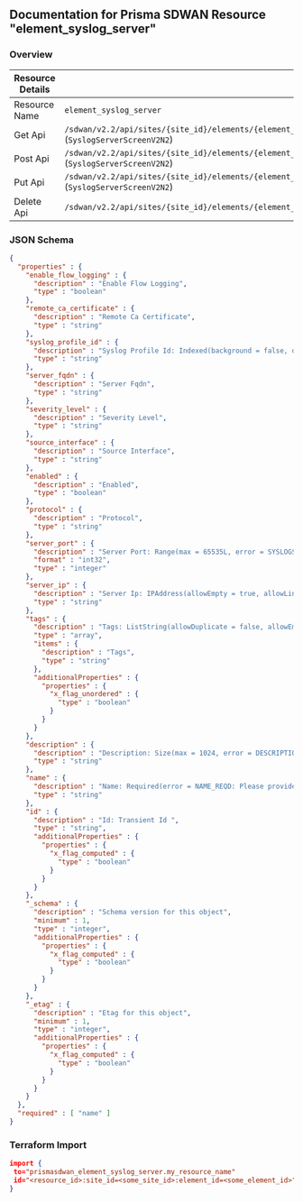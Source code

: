 ## Documentation for Prisma SDWAN Resource "element_syslog_server"

### Overview

| Resource Details | |
| ------------- | ------------- |
| Resource Name | `element_syslog_server` |
| Get Api  | `/sdwan/v2.2/api/sites/{site_id}/elements/{element_id}/syslogservers/{syslogserver_id}` (`SyslogServerScreenV2N2`) |
| Post Api  | `/sdwan/v2.2/api/sites/{site_id}/elements/{element_id}/syslogservers` (`SyslogServerScreenV2N2`) |
| Put Api  | `/sdwan/v2.2/api/sites/{site_id}/elements/{element_id}/syslogservers/{syslogserver_id}` (`SyslogServerScreenV2N2`) |
| Delete Api  | `/sdwan/v2.2/api/sites/{site_id}/elements/{element_id}/syslogservers/{syslogserver_id}` |


### JSON Schema

```json
{
  "properties" : {
    "enable_flow_logging" : {
      "description" : "Enable Flow Logging",
      "type" : "boolean"
    },
    "remote_ca_certificate" : {
      "description" : "Remote Ca Certificate",
      "type" : "string"
    },
    "syslog_profile_id" : {
      "description" : "Syslog Profile Id: Indexed(background = false, dropDups = false, expireAfterSeconds = -1, name = , options = IndexOptions(background = false, collation = Collation(alternate = NON_IGNORABLE, backwards = false, caseFirst = OFF, caseLevel = false, locale = , maxVariable = PUNCT, normalization = false, numericOrdering = false, strength = TERTIARY), disableValidation = false, dropDups = false, expireAfterSeconds = -1, language = , languageOverride = , name = , partialFilter = , sparse = false, unique = false), sparse = false, unique = false, value = ASC) ",
      "type" : "string"
    },
    "server_fqdn" : {
      "description" : "Server Fqdn",
      "type" : "string"
    },
    "severity_level" : {
      "description" : "Severity Level",
      "type" : "string"
    },
    "source_interface" : {
      "description" : "Source Interface",
      "type" : "string"
    },
    "enabled" : {
      "description" : "Enabled",
      "type" : "boolean"
    },
    "protocol" : {
      "description" : "Protocol",
      "type" : "string"
    },
    "server_port" : {
      "description" : "Server Port: Range(max = 65535L, error = SYSLOGSERVER_CONFIG_INVALID_RANGE: Invalid port range.Should be between 1-65535., min = 1L) ",
      "format" : "int32",
      "type" : "integer"
    },
    "server_ip" : {
      "description" : "Server Ip: IPAddress(allowEmpty = true, allowLinkLocal = false, allowNull = true, bcast = DENY, defaultRoute = false, dnsCheck = false, error = SYSLOGSERVER_CONFIG_INVALID_IP: Invalid IP address for syslog server, type = IP) ",
      "type" : "string"
    },
    "tags" : {
      "description" : "Tags: ListString(allowDuplicate = false, allowEmpty = true, allowNull = true, length = 1024, listMaxSize = 10, error = INVALID_TAG: Maximum 10 Unique tags of length 1024 each are allowed, noTrim = false, regex = [^,\\\\s]+, required = false) ",
      "type" : "array",
      "items" : {
        "description" : "Tags",
        "type" : "string"
      },
      "additionalProperties" : {
        "properties" : {
          "x_flag_unordered" : {
            "type" : "boolean"
          }
        }
      }
    },
    "description" : {
      "description" : "Description: Size(max = 1024, error = DESCRIPTION_EXCEEDS_LIMIT: Description length exceeds limit, min = 0) ",
      "type" : "string"
    },
    "name" : {
      "description" : "Name: Required(error = NAME_REQD: Please provide resource name.) Size(max = 128, error = NAME_EXCEEDS_LIMIT: Name of the resource exceeds limit., min = 0) ",
      "type" : "string"
    },
    "id" : {
      "description" : "Id: Transient Id ",
      "type" : "string",
      "additionalProperties" : {
        "properties" : {
          "x_flag_computed" : {
            "type" : "boolean"
          }
        }
      }
    },
    "_schema" : {
      "description" : "Schema version for this object",
      "minimum" : 1,
      "type" : "integer",
      "additionalProperties" : {
        "properties" : {
          "x_flag_computed" : {
            "type" : "boolean"
          }
        }
      }
    },
    "_etag" : {
      "description" : "Etag for this object",
      "minimum" : 1,
      "type" : "integer",
      "additionalProperties" : {
        "properties" : {
          "x_flag_computed" : {
            "type" : "boolean"
          }
        }
      }
    }
  },
  "required" : [ "name" ]
}
```

### Terraform Import
```json
import {
 to="prismasdwan_element_syslog_server.my_resource_name"
 id="<resource_id>:site_id=<some_site_id>:element_id=<some_element_id>"
}
```

